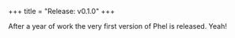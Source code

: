 +++
title = "Release: v0.1.0"
+++

After a year of work the very first version of Phel is released. Yeah!
